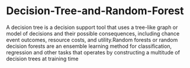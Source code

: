 # Decision-Tree-and-Random-Forest
A decision tree is a decision support tool that uses a tree-like graph or model of decisions and their possible consequences, including chance event outcomes, resource costs, and utility.Random forests or random decision forests are an ensemble learning method for classification, regression and other tasks that operates by constructing a multitude of decision trees at training time 
